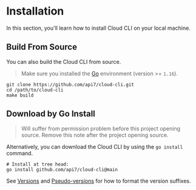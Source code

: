 Installation
============

In this section, you'll learn how to install Cloud CLI on your local machine.

Build From Source
-----------------

You can also build the Cloud CLI from source.

> Make sure you installed the [Go](https://go.dev/) environment (version >= `1.16`).

```shell
git clone https://github.com/api7/cloud-cli.git
cd /path/to/cloud-cli
make build
```

Download by Go Install
----------------------

> Will suffer from permission problem before this project opening source.
> Remove this note after the project opening source.

Alternatively, you can download the Cloud CLI by using the `go install` command.

```shell
# Install at tree head:
go install github.com/api7/cloud-cli@main
```

See [Versions](https://go.dev/ref/mod#versions) and
[Pseudo-versions](https://go.dev/ref/mod#pseudo-versions) for how to format the
version suffixes.
